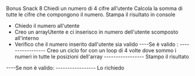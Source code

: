 Bonus
Snack 8
Chiedi un numero di 4 cifre all’utente
Calcola la somma di tutte le cifre che compongono il numero.
Stampa il risultato in console

- Chiedo il numero all'utente
- Creo un arrayUtente e ci inserisco in numero dell'utente scomposto all'interno
- Verifico che il numero inserito dall'utente sia valido
----Se è valido :
----------------- Creo un ciclo for con un loop di 4 volte dove sommo i numeri in tutte le posizioni dell'array
----------------- Stampo il risultato

----Se non è valido:
----------------- Lo richiedo
